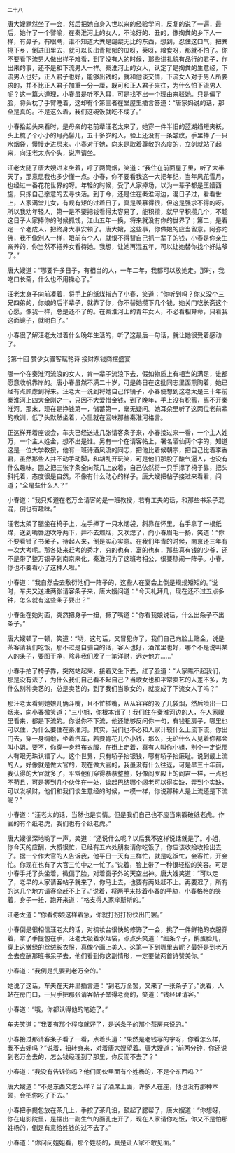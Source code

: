     二十八 

   唐大嫂默然坐了一会，然后把她自身入世以来的经验学问，反复的说了一遍，最后，她作了一个譬喻，在秦淮河上的女人，不论好的、丑的，像掏粪的乡下人一样，有鼻子，有眼睛，谁不知道大粪是龌龊无比的东西，想到，忍住这口气，把粪挑下乡，倒进田里去，就可以长出青郁郁的瓜呀，莱呀，粮食呀，那就不怕了。你不要看下流男人做出样子难看，到了没有人的时候，那些讲礼貌有品行的君子，作出来的事，还不是和下流男人一样。秦淮河上的女人，认定了是掏粪的生意经，下流男人也好，正人君子也好，能够出钱的，就和他谈交情，下流女人对于男人所要求的，并不比正人君子加重一分一厘，既可和正人君子来往，为什么怕下流男人呢？这一篇大道理，小春虽是听不入耳，可是找不出一个理由来驳她。只是偏了脸，将头枕了手臂睡着，这却有个第三者在堂屋里插言答道：“唐家妈说的话，那全是真的。不是这么着，我们这碗饭就吃不成了。”

   小春抬起头来看时，是母亲的老前辈汪老太来了，她穿一件半旧的蓝湖绉短夹袄，头上梳了个小小的月亮髻儿，五十多岁的人，验上还没有一条皱纹，手里捧了一只水烟袋，慢慢走进房来。小春对于她，向来是取着尊敬的态度的，立刻就站了起来，向汪老太点个头，说声请坐。

   汪老太随了唐大嫂进来坐着，呼了两筒烟，笑道：“我住在前面屋子里，听了大半天了，那意思我也多少懂一点。小春，你不要看我这一大把年纪，当年风花雪月，也经过一番花花世界的呀。年轻的时候，受了人家捧场，以为一辈子都是王嫱西施，只拣自己愿意的去寻快活。到于今，还是住在秦淮河边，混日子过，看看世上，人家满堂儿女，有规有矩的过着日子，真是羡慕得很，但这是强求不得的呀。所以我劝年轻人，第一是不要把钱看得太容易了，能积攒，就早早积攒几个，不趁这日子人家捧你的时候抓饯，江山五年一换，将来就没有你的世界了；第二，是看定一个老成人，把终身大事安顿了。唐大嫂，这些事，你做娘的应当留意。阿弥陀佛，我不像别人一样，眼前有个人，就恨不得替自己抓一辈子的钱，小春是你亲生亲养的，你当然不把养女看待她。我想，让她再混五年，可以让她替你找个好姑爷了。”

   唐大嫂道：“哪要许多日子，有相当的人，一年二年，我都可以放她走。那时，我吃口长斋，什么也不用操心了。”

   汪老太身子向前凑着，将手上的纸煤指点了小春，笑道：“你听到吗？你又没个三兄四弟的，你娘的后半辈子，就靠了你，你不替她攒下几个钱，她关门吃长斋这个心愿，像我一样，总是还不了的。在秦淮河上的青年女人，不必看相算命，只看我这面镜子，就明白了。”

   小春很了解汪老太过着什么晚年生活的，听了这最后一句话，就让她很受着感动了。

   §第十回 赞少女骚客赋艳诗 接财东钱商摆盛宴

   哪一个在秦淮河流浪的女人，肯一辈子流浪下去，假如物质上有相当的满足，谁都愿意收帆靠岸的。唐小春虽然不满二十岁，可是终日在这批同志里面熏陶着，她已经有点顾虑到将来。汪老太一说到将她自己作镜子，小春便想到这老太是三十年前秦淮河上四大金刚之一，只因不大爱惜金钱，到了晚年，手上没有积蓄，离不开秦淮河。那末，现在是挣钱第一，储蓄第一，毫无疑问。她耳朵里听了这两位老前辈的教训，低了头默然坐着，心里就在回味那些秦淮河格言。

   正这样开着座谈会，车夫已经送进几张请客条子来，小春接过来一看，一个主人姓万，一个主人姓金，想不出是谁。另有一个在请客帖上，署名酒仙两个字的，知道这是一位大学教授，他有一班诗酒风流的同志，把他比着候朝宗，把自己比着李香君，虽然那些人并不动手动脚，和胡乱开玩笑，可是他们那股子酸气逼人，也没有什么趣味。因之把三张字条全向茶几上放着，自己依然将一只手撑了椅子靠，把头斜托着，态度很是自然，不像有什么动心的样子。唐大嫂把帖子接过来看看，问道；“全是些什么人？”

   小春道：“我只知道在老万全请客的是一班教授，若有工夫的话，和那些书呆子混混，倒也有趣味。”

   汪老太架了腿坐在椅子上，左手捧了一只水烟袋，斜靠在怀里，右手拿了一根纸煤，送到嘴唇边吹呼两下，并不去燃烟，又吹熄了，向小春眉毛一扬，笑道：“你不要看错了书呆子，待起人来，倒是实心实意。在我们年青的时候，南京还三年有一次大考呢。那各处来赶考的秀才，穷的也有，富的也有，那些真有钱的少爷，还不是带了整万银子到南京来化，秦淮河为了这班考相公，很要热闹一阵子。小春，你也不要看小了这种人啦。”

   小春道：“我自然会去敷衍池们一阵子的，这些人在宴会上倒是规规矩矩的。”说时，车夫又送进两张请客条子来，唐大嫂问道：“今天礼拜几，现在还不过五点多钟，怎么就有这些条子要出？”

   小春坐在她对面，突然把身子一扭，撅了嘴道：“你看我娘说话，什么出条子不出条子。”

   唐大嫂顿了一顿，笑道：“哟，这句话，又冒犯你了，我们自己向脸上贴金，说是茶客请我们吃饭，那不过是自骗自的话，客人也好，酒馆里也好，哪个不是说叫某人的条子，要图干净，除非我们发了一笔洋财，远走他方……”

   小春手拍了椅子靠，突然站起来，接着又坐下去，红了脸道：“人家瞧不起我们，那是没有法子，为什么我们自己看不起自己？当歌女也和平常卖艺的人差不多，为什么别种卖艺的，总是卖艺的，到了我们当歌女的，就变成了下流女人了吗？”

   那汪老太看到她娘儿俩斗嘴，且不忙插嘴，从从容容的吸了几袋烟，然后喷出一口烟来，向小春微笑道：“三小姐，你根本错了！我们住在秦淮河边的人，在人家眼里看来，都是下流的。你说你不下流，他还能够反问你一句，有钱租房子，哪里也可以住，为什么要住在秦淮河。其实，我们也不必和人家计较什么上流下流，你出门去，穿一身绸缎，坐着汽车，若要肯花几个小钱，那么，无论什么人见着你都会叫小姐。要不，你穿一身粗布衣服，在街上走着，真有人叫你小姐，别个一定说那人有眼无珠认错了人。这个世界，只有轿子抬银钱，哪有轿子抬廉耻。说到最上流的人，好像就是做大官的，现在做大官的，我虽没有什么往返，可是早三十年前，我认得的大官就多了，平常他们穿得恭恭整整，好像阎罗殿上的阎君一样，一点也不苟且，可是等到几个伙伴在一处，谈起巴结哪个阔老可以得实缺，弄到个实缺，可以发横财，他们和我们谈生意经的时候，一模一样，你说那种人是上流还是下流呢？”

   小春道：“汪老太的话，当然也是实情。但是我们自己也不应当来戳破纸老虎。作官的有个纸老虎，我们也有个纸老虎。”

   唐大嫂很深地哟了一声，笑道：“还说什么呢？以后我不这样说话就是了。小姐，你今天的应酬，大概很忙，已经有五六处朋友请你吃饭了，你应该收拾收拾出去了。据一个作大官的人告诉我，他平日一天有三样忙，就是吃饭忙，会客忙，开会忙。你现在也有了大官三忙中之一忙了。”说着，脸上带了一种很轻松的笑容。可是小春手托了头坐着，微偏了脸，对着窗子外的天空出神。唐大嫂笑道：“可以走了，老早的人家请客帖子就来了，你马上去，也要有两处赶不上。再要迟了，所有的这几个地方请客全赶不上了。”说着，将两手来抄着小春的手胁，小春格格的笑着，身子一扭，跑开来道：“格支得人家痒斯斯的。”

   汪老太道：“你看你娘这样着急，你就打扮打扮快出门罢。”

   小春倒是很相信汪老太的话，对梳妆台很快的修饰了一会，挑了一件鲜艳的衣服穿着，拿了手提包在手，汪老太吸着水烟袋，点点头笑道：“细条个子，鹅蛋脸儿，穿上这嫩绿的丝绒长衣服，真像个画上美人。这第一下到哪里去昵？最好是到老万全去应酬那班书呆子去，他们看到你这副情形，一定要做两首诗赞美你。”

   小春道：“我倒是先要到老万全的。”

   她说了这话，车夫在天井里插言道：“到老万全罢，又来了一张条子了。”说着，人站在房门口，一只手把那张请客帖子举得老高的，笑道：“钱经理请客。”

   小春道：“哦，你都认得他的笔迹了。”

   车夫笑道：“我要有那个程度就好了，是送条子的那个茶房来说的。”

   小春接过那请客条子看了一看，点着头道：“果然是老钱写的字呀，你看怎么样，我不去好吗？”说着，扭转身来，对着唐大嫂望着。唐大嫂道：“前两分钟，你还说到老万全去的，怎么钱经理到了那里，你反而不去了？”

   小春道：“我没有告诉你吗？他们同伙里面有个姓杨的，不是个东西吗？”

   唐大嫂道：“不是东西又怎么样？当了酒席上面，许多人在座，他也没有那种本领，会把你吃了下去。”

   小春把手提包放在茶几上，手按了茶几沿，鼓起了腮帮了，唐大嫂道：“你想呀，你在电影院里，是摆出一副生气的面孔走开了，现在人家请你吃饭，你又不是怕那姓杨的，倒是有意给姓钱的过不去了。”

   小春道：“你问问姐姐看，那个姓杨的，真是让人家不敢见面。”

